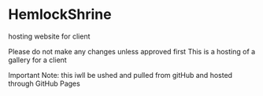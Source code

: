 # HemlockShrine
hosting website for client

Please do not make any changes unless approved first
This is a hosting of a gallery for a client

Important Note: this iwll be ushed and pulled from gitHub and hosted through  GitHub Pages